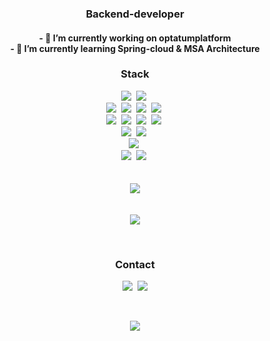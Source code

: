 <h3 align="center">Backend-developer</h3> 
<h4 align="center">
- 🔭 I’m currently working on optatumplatform 
<br>     
- 🌱 I’m currently learning Spring-cloud & MSA Architecture 
</h4>
<h3 align="center">Stack</h3> 
<p align="center">
    <img src="https://img.shields.io/badge/Java-007396?style=plastic&logo=Java&logoColor=white"/>&nbsp 
    <img src="https://img.shields.io/badge/Kotlin-0095D5?style=plastic&logo=Kotlin&logoColor=white"/>&nbsp
    <br> 
    <img src="https://img.shields.io/badge/SpringBoot-6DB33F?style=plastic&logo=Spring&logoColor=white"/>&nbsp 
    <img src="https://img.shields.io/badge/SpringCloud-6DB33F?style=plastic&logo=Spring&logoColor=white"/>&nbsp 
    <img src="https://img.shields.io/badge/SpringData-6DB33F?style=plastic&logo=Spring&logoColor=white"/>&nbsp 
    <img src="https://img.shields.io/badge/SpringBatch-6DB33F?style=plastic&logo=Spring&logoColor=white"/>&nbsp 
    <br> 
    <img src="https://img.shields.io/badge/MySQL-4479A1?style=plastic&logo=MySQL&logoColor=white"/>&nbsp
    <img src="https://img.shields.io/badge/MariaDB-003545?style=plastic&logo=MariaDB&logoColor=white"/>&nbsp 
    <img src="https://img.shields.io/badge/Oracle-F80000?style=plastic&logo=Oracle&logoColor=white"/>&nbsp 
    <img src="https://img.shields.io/badge/PostgreSQL-336791?style=plastic&logo=PostgreSQL&logoColor=white"/>&nbsp 
    <br> 
    <img src="https://img.shields.io/badge/Redis-DC382D?style=plastic&logo=Redis&logoColor=white"/>&nbsp 
    <img src="https://img.shields.io/badge/MongoDB-47A248?style=plastic&logo=MongoDB&logoColor=white"/>&nbsp
    <br> 
    <img src="https://img.shields.io/badge/aws-333664?style=plastic&logo=amazon-aws&logoColor=white"/>&nbsp 
    <br> <img src="https://img.shields.io/badge/Python-3766AB?style=plastic&logo=Python&logoColor=black"/>&nbsp 
    <img src="https://img.shields.io/badge/JavaScript-F7DF1E?style=plastic&logo=JavaScript&logoColor=black"/>&nbsp 
<!--     <img src="https://img.shields.io/badge/TypeScript-3178C6?style=plastic&logo=TypeScript&logoColor=black"/>&nbsp
    <br> 
    <img src="https://img.shields.io/badge/React-61DAF8?style=plastic&logo=React&logoColor=black"/>&nbsp
    <img src="https://img.shields.io/badge/Vue.js-4FC08D?style=plastic&logo=Vue.js&logoColor=black"/>&nbsp
    <img src="https://img.shields.io/badge/Electron-47848F?style=plastic&logo=Electron&logoColor=black"/>&nbsp
    <img src="https://img.shields.io/badge/Node.js-339933?style=plastic&logo=Node.js&logoColor=black"/>&nbsp
    <br> 
    <img src="https://img.shields.io/badge/HTML5-E34F26?style=plastic&logo=HTML5&logoColor=black"/>&nbsp
    <img src="https://img.shields.io/badge/CSS3-1572B6?style=plastic&logo=CSS3&logoColor=black"/>&nbsp -->
    <br>     
    <br> 
    <br> 
    <img align="center" src="https://github-readme-stats.vercel.app/api?username=ngc72938&repo=github-readme-stats" /> 
    <br> 
    <br> 
    <br> 
    <img align="center" src="https://github-readme-stats.vercel.app/api/top-langs/?username=ngc72938&layout=compact&repo=github-readme-stats" /> 
</p> 
<br>
<h3 align="center">Contact</h3>
<p align="center">
  <a href="https://dev-history.tistory.com"><img src="https://img.shields.io/badge/Tech%20Blog-11B48A?style=plastic&logo=tiger&logoColor=gray&link=https://dev-history.tistory.com"/></a>&nbsp
  <a href="mailto:ngc72938@gmail.com"><img src="https://img.shields.io/badge/Gmail-d14836?style=plastic&logo=Gmail&logoColor=white&link=ngc72938@gmailcom"/></a> 
</p>
<br>
<p align="center">
  <a href="https://hits.seeyoufarm.com"><img src="https://hits.seeyoufarm.com/api/count/incr/badge.svg?url=https://github.com/ngc72938&count_bg=%23ED6DA3&title_bg=%2386757E&icon=github.svg&icon_color=%23E1DEDE&title=hits&edge_flat=false"/></a>
</p>
